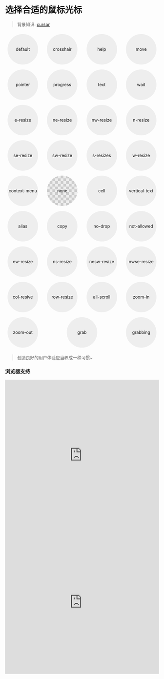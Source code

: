 
# 选择合适的鼠标光标

> 背景知识: [cursor](https://developer.mozilla.org/zh-CN/docs/Web/CSS/cursor)

<style>
  #demo {
    width: 100%;
    display: flex;
    flex-wrap: wrap;
    justify-content: space-between;
    align-items: center;
  }
  #demo > span {
    width: 100px; height: 100px;
    display: flex;
    justify-content: center;
    align-items: center;
    margin: 8px;
    border-radius: 50%;
    transform: translate3d(0, 0, 0);
    transition: all .3s ease-in-out;
    background: #eee url("data:image/svg+xml,\
            <svg xmlns='http://www.w3.org/2000/svg' width='90' height='9'>\
                <rect width='90' height='8' fill='#f2f2f2'/>\
                <rect width='90' height='2' fill='#e7e7e7'/>\
                <rect y='2' width='90' height='3' fill='#ececec'/>\
            </svg>");
    background-size: 12px 12px;
  }
  #demo > span:hover {
    transform: translate3d(-1px, -1px, 0) scale(1.05);
    box-shadow: -2px -2px 6px 2px rgba(108, 108, 108, 0.1) inset, 
                0 0 0 5px rgba(255, 255, 255, .6) inset, 
                0 0 0 1px rgba(139, 139, 139, 0.1), 
                2px 2px 10px rgba(0,0,0,.2);
  }
  #demo > span:nth-of-type(1) {
    cursor: default;
  }
  #demo > span:nth-of-type(2) {
    cursor: crosshair;
  }
  #demo > span:nth-of-type(3) {
    cursor: help;
  }
  #demo > span:nth-of-type(4) {
    cursor: move;
  }
  #demo > span:nth-of-type(5) {
    cursor: pointer;
  }
  #demo > span:nth-of-type(6) {
    cursor: progress;
  }
  #demo > span:nth-of-type(7) {
    cursor: text;
  }
  #demo > span:nth-of-type(8) {
    cursor: wait;
  }
  #demo > span:nth-of-type(9) {
    cursor: e-resize;
  }
  #demo > span:nth-of-type(10) {
    cursor: ne-resize;
  }
  #demo > span:nth-of-type(11) {
    cursor: nw-resize;
  }
  #demo > span:nth-of-type(12) {
    cursor: n-resize;
  }
  #demo > span:nth-of-type(13) {
    cursor: se-resize;
  }
  #demo > span:nth-of-type(14) {
    cursor: sw-resize;
  }
  #demo > span:nth-of-type(15) {
    cursor: s-resize;
  }
  #demo > span:nth-of-type(16) {
    cursor: w-resize;
  }
  #demo > span:nth-of-type(17) {
    cursor: context-menu;
  }
  #demo > span:nth-of-type(18) {
    cursor: none;
    background: #eee url('data:image/svg+xml,\
            <svg xmlns="http://www.w3.org/2000/svg" width="60" height="60" fill-opacity=".15" >\
                <rect x="30" width="30" height="30" />\
                <rect y="30" width="30" height="30" />\
            </svg>');
    background-size: 18px 18px;
  }
  #demo > span:nth-of-type(19) {
    cursor: cell;
  }
  #demo > span:nth-of-type(20) {
    cursor: vertical-text;
  }
  #demo > span:nth-of-type(21) {
    cursor: alias;
  }
  #demo > span:nth-of-type(22) {
    cursor: copy;
  }
  #demo > span:nth-of-type(23) {
    cursor: no-drop;
  }
  #demo > span:nth-of-type(24) {
    cursor: not-allowed;
  }
  #demo > span:nth-of-type(25) {
    cursor: ew-resize;
  }
  #demo > span:nth-of-type(26) {
    cursor: ns-resize;
  }
  #demo > span:nth-of-type(27) {
    cursor: nesw-resize;
  }
  #demo > span:nth-of-type(28) {
    cursor: nwse-resize;
  }
  #demo > span:nth-of-type(29) {
    cursor: col-resize;
  }
  #demo > span:nth-of-type(30) {
    cursor: row-resize;
  }
  #demo > span:nth-of-type(31) {
    cursor: all-scroll;
  }
  #demo > span:nth-of-type(32) {
    cursor: zoom-in;
  }
  #demo > span:nth-of-type(33) {
    cursor: zoom-out;
  }
  #demo > span:nth-of-type(34) {
    cursor: -webkit-grab;
  }
  #demo > span:nth-of-type(35) {
    cursor: -webkit-grabbing;
  }
</style>

<div id="demo">
  <span>default</span>
  <span>crosshair</span>
  <span>help</span>
  <span>move</span>
  <span>pointer</span>
  <span>progress</span>
  <span>text</span>
  <span>wait</span>
  <span>e-resize</span>
  <span>ne-resize</span>
  <span>nw-resize</span>
  <span>n-resize</span>
  <span>se-resize</span>
  <span>sw-resize</span>
  <span>s-resizes</span>
  <span>w-resize</span>
  <span>context-menu</span>
  <span>none</span>
  <span>cell</span>
  <span>vertical-text</span>
  <span>alias</span>
  <span>copy</span>
  <span>no-drop</span>
  <span>not-allowed</span>
  <span>ew-resize</span>
  <span>ns-resize</span>
  <span>nesw-resize</span>
  <span>nwse-resize</span>
  <span>col-resive</span>
  <span>row-resize</span>
  <span>all-scroll</span>
  <span>zoom-in</span>
  <span>zoom-out</span>
  <span>grab</span>
  <span>grabbing</span>
</div>


> 创造良好的用户体验应当养成一种习惯~

### 浏览器支持

<iframe src="https://caniuse.bitsofco.de/embed/index.html?feat=css3-cursors&amp;periods=future_2,future_1,current,past_1,past_2,past_3&amp;accessible-colours=false" frameborder="0" width="100%" height="493px"></iframe>

<iframe src="https://caniuse.bitsofco.de/embed/index.html?feat=css3-cursors-newer&amp;periods=future_2,future_1,current,past_1,past_2,past_3&amp;accessible-colours=false" frameborder="0" width="100%" height="471px"></iframe>